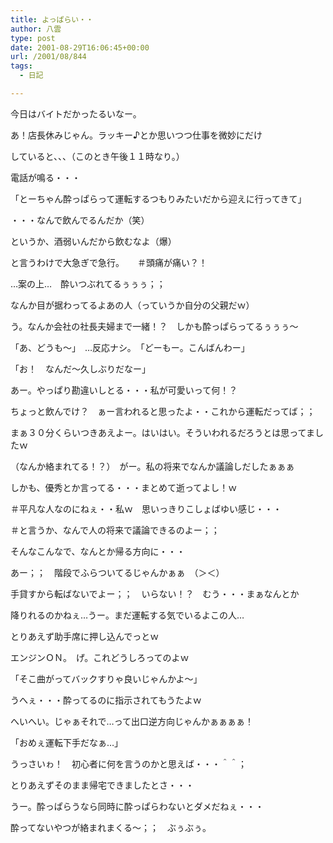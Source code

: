 ```yaml
---
title: よっぱらい・・
author: 八雲
type: post
date: 2001-08-29T16:06:45+00:00
url: /2001/08/844
tags:
  - 日記

---
```

今日はバイトだかったるいなー。
  
あ！店長休みじゃん。ラッキー♪とか思いつつ仕事を微妙にだけ
  
していると、、、（このとき午後１１時なり。）
  
電話が鳴る・・・
  
「とーちゃん酔っぱらって運転するつもりみたいだから迎えに行ってきて」

・・・なんで飲んでるんだか（笑）
  
というか、酒弱いんだから飲むなよ（爆）

と言うわけで大急ぎで急行。　　＃頭痛が痛い？！
  
…案の上…　酔いつぶれてるぅぅぅ；；
  
なんか目が据わってるよあの人（っていうか自分の父親だｗ）
  
う。なんか会社の社長夫婦まで一緒！？　しかも酔っぱらってるぅぅぅ～
  
「あ、どうも～」　…反応ナシ。　「どーもー。こんばんわー」
  
「お！　なんだ～久しぶりだなー」
  
あー。やっぱり勘違いしとる・・・私が可愛いって何！？
  
ちょっと飲んでけ？　ぁー言われると思ったよ・・これから運転だってば；；
  
まぁ３０分くらいつきあえよー。はいはい。そういわれるだろうとは思ってましたｗ
  
（なんか絡まれてる！？）　がー。私の将来でなんか議論しだしたぁぁぁ
  
しかも、優秀とか言ってる・・・まとめて逝ってよし！ｗ
  
＃平凡な人なのにねぇ・・私ｗ　思いっきりこしょばゆい感じ・・・
  
＃と言うか、なんで人の将来で議論できるのよー；；
  
そんなこんなで、なんとか帰る方向に・・・
  
あー；；　階段でふらついてるじゃんかぁぁ　（＞＜）
  
手貸すから転ばないでよー；；　いらない！？　むう・・・まぁなんとか
  
降りれるのかねぇ…うー。まだ運転する気でいるよこの人…
  
とりあえず助手席に押し込んでっとｗ
  
エンジンＯＮ。　げ。これどうしろってのよｗ
  
「そこ曲がってバックすりゃ良いじゃんかよ～」　
  
うへぇ・・・酔ってるのに指示されてもうたよｗ
  
へいへい。じゃぁそれで…って出口逆方向じゃんかぁぁぁぁ！
  
「おめぇ運転下手だなぁ…」
  
うっさいゎ！　初心者に何を言うのかと思えば・・・＾＾；
  
とりあえずそのまま帰宅できましたとさ・・・

うー。酔っぱらうなら同時に酔っぱらわないとダメだねぇ・・・
  
酔ってないやつが絡まれまくる～；；　ぶぅぶぅ。
